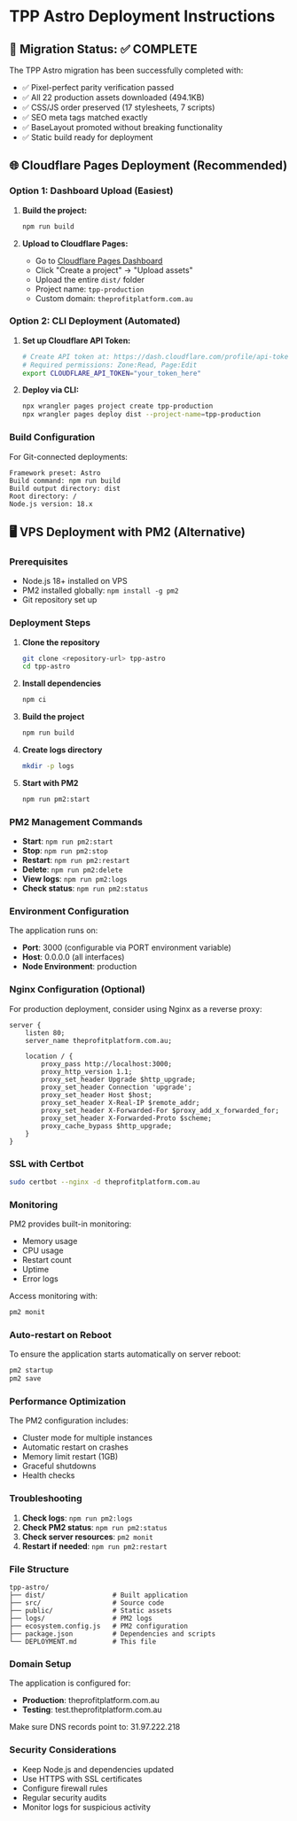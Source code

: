 # TPP Astro Deployment Instructions

## 🚀 Migration Status: ✅ COMPLETE

The TPP Astro migration has been successfully completed with:
- ✅ Pixel-perfect parity verification passed
- ✅ All 22 production assets downloaded (494.1KB)
- ✅ CSS/JS order preserved (17 stylesheets, 7 scripts)
- ✅ SEO meta tags matched exactly
- ✅ BaseLayout promoted without breaking functionality
- ✅ Static build ready for deployment

## 🌐 Cloudflare Pages Deployment (Recommended)

### Option 1: Dashboard Upload (Easiest)

1. **Build the project:**
   ```bash
   npm run build
   ```

2. **Upload to Cloudflare Pages:**
   - Go to [Cloudflare Pages Dashboard](https://dash.cloudflare.com/pages)
   - Click "Create a project" → "Upload assets"
   - Upload the entire `dist/` folder
   - Project name: `tpp-production`
   - Custom domain: `theprofitplatform.com.au`

### Option 2: CLI Deployment (Automated)

1. **Set up Cloudflare API Token:**
   ```bash
   # Create API token at: https://dash.cloudflare.com/profile/api-tokens
   # Required permissions: Zone:Read, Page:Edit
   export CLOUDFLARE_API_TOKEN="your_token_here"
   ```

2. **Deploy via CLI:**
   ```bash
   npx wrangler pages project create tpp-production
   npx wrangler pages deploy dist --project-name=tpp-production
   ```

### Build Configuration

For Git-connected deployments:
```
Framework preset: Astro
Build command: npm run build
Build output directory: dist
Root directory: /
Node.js version: 18.x
```

## 🖥️ VPS Deployment with PM2 (Alternative)

### Prerequisites
- Node.js 18+ installed on VPS
- PM2 installed globally: `npm install -g pm2`
- Git repository set up

### Deployment Steps

1. **Clone the repository**
   ```bash
   git clone <repository-url> tpp-astro
   cd tpp-astro
   ```

2. **Install dependencies**
   ```bash
   npm ci
   ```

3. **Build the project**
   ```bash
   npm run build
   ```

4. **Create logs directory**
   ```bash
   mkdir -p logs
   ```

5. **Start with PM2**
   ```bash
   npm run pm2:start
   ```

### PM2 Management Commands

- **Start**: `npm run pm2:start`
- **Stop**: `npm run pm2:stop`
- **Restart**: `npm run pm2:restart`
- **Delete**: `npm run pm2:delete`
- **View logs**: `npm run pm2:logs`
- **Check status**: `npm run pm2:status`

### Environment Configuration

The application runs on:
- **Port**: 3000 (configurable via PORT environment variable)
- **Host**: 0.0.0.0 (all interfaces)
- **Node Environment**: production

### Nginx Configuration (Optional)

For production deployment, consider using Nginx as a reverse proxy:

```nginx
server {
    listen 80;
    server_name theprofitplatform.com.au;

    location / {
        proxy_pass http://localhost:3000;
        proxy_http_version 1.1;
        proxy_set_header Upgrade $http_upgrade;
        proxy_set_header Connection 'upgrade';
        proxy_set_header Host $host;
        proxy_set_header X-Real-IP $remote_addr;
        proxy_set_header X-Forwarded-For $proxy_add_x_forwarded_for;
        proxy_set_header X-Forwarded-Proto $scheme;
        proxy_cache_bypass $http_upgrade;
    }
}
```

### SSL with Certbot

```bash
sudo certbot --nginx -d theprofitplatform.com.au
```

### Monitoring

PM2 provides built-in monitoring:
- Memory usage
- CPU usage
- Restart count
- Uptime
- Error logs

Access monitoring with:
```bash
pm2 monit
```

### Auto-restart on Reboot

To ensure the application starts automatically on server reboot:

```bash
pm2 startup
pm2 save
```

### Performance Optimization

The PM2 configuration includes:
- Cluster mode for multiple instances
- Automatic restart on crashes
- Memory limit restart (1GB)
- Graceful shutdowns
- Health checks

### Troubleshooting

1. **Check logs**: `npm run pm2:logs`
2. **Check PM2 status**: `npm run pm2:status`
3. **Check server resources**: `pm2 monit`
4. **Restart if needed**: `npm run pm2:restart`

### File Structure

```
tpp-astro/
├── dist/                 # Built application
├── src/                  # Source code
├── public/               # Static assets
├── logs/                 # PM2 logs
├── ecosystem.config.js   # PM2 configuration
├── package.json          # Dependencies and scripts
└── DEPLOYMENT.md         # This file
```

### Domain Setup

The application is configured for:
- **Production**: theprofitplatform.com.au
- **Testing**: test.theprofitplatform.com.au

Make sure DNS records point to: 31.97.222.218

### Security Considerations

- Keep Node.js and dependencies updated
- Use HTTPS with SSL certificates
- Configure firewall rules
- Regular security audits
- Monitor logs for suspicious activity